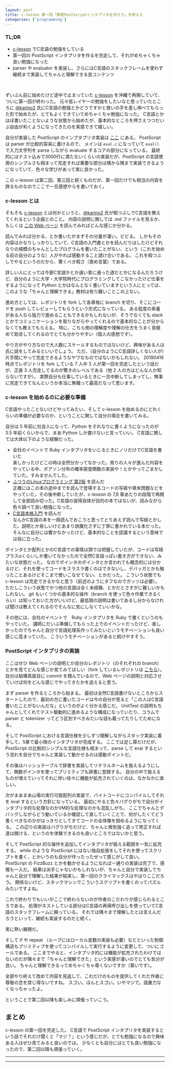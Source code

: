 ```yaml
---
layout: post
title: c-lesson 第一回「簡易PostScriptインタプリタを作ろう」を終えた
categories: ['programming']
---
```



### TL;DR
- [c-lesson](https://github.com/karino2/c-lesson) でC言語の勉強をしている
- 第一回の PostScript インタプリタを作るを完走して、それがめちゃくちゃ良い勉強になった
- parser や evaluator を実装し、さらにはC言語のスタックフレームを使わず継続まで実装してちゃんと理解できる良コンテンツ
<br>

ずいぶん前に始めたけど途中で止まっていた [c-lesson](https://github.com/karino2/c-lesson) を沖縄で再開していて、ついに第一回が終わった。
元々低レイヤーの勉強をしたいなと思っていたところに [@karino2](https://twitter.com/karino2012) 氏にC言語の勉強とかどうですかと救いの手を差し伸べてもらった形で始めたが、とてもよくできていてめちゃくちゃ勉強になった。
C言語とかほぼ書いたことないような状態から始めたが、基本的なところを押さえつつだいぶ自由が利くようになってきたのを実感できて嬉しい。

自分が実装した PostScript のインプタプリタ実装は [ここ](https://github.com/yoheikikuta/c-lesson/tree/14_while_repeat/sources/forth_modoki/interpreter) にある。
PostScript は parser が比較的容易に書けるので、 メインは `eval.c` になっていて `eval()` で入力文字列を parse しながら evaluate するコアの部分になっている。
最終的にはテスト込みで3000行に満たないくらいの実装だが、PostScript の言語使用のシンプルさも相まって完走すれば重要な部分は隅から隅まで実装できるようになっていて、色々な学びがあって実に良かった。

この c-lesson は第二回、第三回と続くものだが、第一回だけでも相当の内容を誇るものなのでここで一旦感想やらを書いておく。

### c-lesson とは
そもそも [c-lesson](https://github.com/karino2/c-lesson) とは何かというと、[@karino2](https://twitter.com/karino2012) 氏が暇つぶしでC言語を教えてくれるという企画とのこと。
内容の説明に関しては .md ファイルを見るか、もしくは [この Web ページ](https://karino2.github.io/c-lesson/forth_modoki.html) を読んでみればどんな感じか分かる。

読んでみれば分かる、とか書いたがまずその分量が凄い。ビビる。
しかもその内容はかなりしっかりしていて、C言語の入門書とかを読んだりはしたけどそれなりの規模のちゃんとしたプログラムを書いたことがない、という（これを始める前の自分のような）人がやれば感動すること請け合いである。
これを暇つぶしでやるというのだから、驚くべき暇さ（褒め言葉）である。

詳しい人にとっては今更C言語かとか遠い昔に通った道だとかになるんだろうけど、自分のように大学・大学院時代にプログラミングしてこなかったけど仕事をするようになって Python とかはなんとなく書いていますという人にとっては、このような「ちゃんと理解できる」教材は有り難いことこの上ない。

進め方としては、レポジトリを fork して各章毎に branch を切り、そこにコードを push してレビューしてもらうという形式になっている。
ある程度の素養がある人なら独力で進めることもできるかもしれないが、そうでなくても slack とかでコミュニケーションを取りながらやってくれるので基本的なことが分からなくても教えてもらえる。
特に、こちら側の理解度や理解の仕方をうまく見極めて助言してくれるのでとても分かりやすい（個人の感想です）。

やり方がやり方なので大人数にスケールするものではないけど、興味がある人は氏に話をしてみるといいでしょう。
ただ、（自分のようにC言語詳しくない人が）片手間にやって完走できるようなヤワなものではないかもしれない。
20190416時点でレポジトリを fork している 7 人中 3 人が第一回を完走したという話だが、正直 3 人完走してるのが驚きのレベルである（他 2 人の方はどんな人か知らないですが）。
実際自分も仕事しているときに一旦中断してしまってし、無事に完走できてなんというか本当に無職って最高だなって思います。

### c-lesson を始めるのに必要な準備
C言語やったことないけどやってみたい、そして c-lesson を始めるのにどれくらいの準備が必要なのか、ということに関して自分の場合を書いてみる。

自分は 5 年前に社会人になって、Python をそれなりに書くようになったのが 3.5 年前くらいからで、まあ Python しか書けないと言っていい。
C言語に関しては大体以下のような経験だった。

- 会社のイベントで Ruby インタプリタをいじるときにノリだけでC言語を書いた  
楽しかったけどこの時は全然分かってなかった。周りの人々が進んだ内容をやっている中、ポアソン分布の確率密度関数の実装や！とかやってごまかしていた。すみませんでした。
- [ふつうのLinuxプログラミング 第2版](https://www.amazon.co.jp/dp/B075ST51Y5/ref=dp-kindle-redirect?_encoding=UTF8&btkr=1) を読んだ  
正確にはこの本の途中までを読んで登場するコードの写経や章末問題などをやっていた。その後中断していたが、c-lesson の 7,8 章あたりの段階で再開して全部読み切った。C言語の習得自体が目的の本ではないが、読みながら色々調べて良い勉強になった。
- [C言語本格入門](https://www.amazon.co.jp/gp/product/B07B8GH29F/ref=ppx_yo_dt_b_d_asin_title_o02?ie=UTF8&psc=1) を読んだ  
なんかC言語の本を一冊読んでおこうと思ってとりあえず読んで写経とかした。説明とか易しいけどあまり誤魔化さずに丁寧に書かれている本だった。そんなに自分には響かなかったけど、基本的なことを認識するという意味では役に立った。

ポインタとか配列とかのC言語での事情は頭では把握していたが、コードは写経プラスαくらいしか書いてなかったので全然C言語っぽい書き方ができない、みたいな状態だった。
なのでポインタのポインタとか言われても概念的には分かるけど、それを使ってコードをスラスラ書くのはできないし、デバッガとかも触ったことあるけどそこまで使いこなせてない、とかだった。
こういう状態でも c-lesson は完走できるかなと思う（前述のようにタフなのでガッツは必要）。
ただしこういう状態でかつ他の言語は全く未経験、とかだとさすがに難しいかもしれない。
git もいくつかの基本的な操作（branch を使って色々作業できるくらい）は知っておいた方がいいけど、最低限の説明は書いてあるし分からなければ聞けば教えてくれるのでそんなに気にしなくていいかな。

その他には、会社のイベントで　Ruby インタプリタを Ruby で書くというのもやっていた。
講師にだいぶ準備してもらった上でのイベントだったけど、楽しかったのでちゃんと自分で言語処理系作ってみたいというモチベーションも良い感じに高まっていた。
こういうモチベーションがあると続けやすそう。

### PostScript インタプリタの実装
ここはぜひ Web ページの説明とか自分のレポジトリ（のそれぞれの branch）とかを見てどんな感じか見てみてほしい（fork しているレポジトリは [こちら](https://github.com/yoheikikuta/c-lesson)）。
自分は結構真面目に commit を積んでいるので、Web ページの説明と対応させていけば何をどんな感じでやってきたかを追えると思う。

まず parser を作るところから始まる。
最初は全然C言語書けないところからスタートしたので、最初の方に書いたコードは今の自分が見ると「この人はC言語書いたことがないんだな」というのがよく分かる感じだ。
UnitTest の説明もちゃんとしてくれてテスト駆動的に進めるような構成になっていたり、コラムで parser と tokenizer ってどう区別すべきみたいな話も載ってたりしてためになる。

そして PostScript における言語仕様を少しずつ理解しながらスタック実装に着手して、5章で最小限のインタプリタが完成する。
ここでは足し算だけだが、PostScript の比較的シンプルな言語仕様も相まって、parse して eval するという流れを自分でちゃんと実装して動かせるのは感動ポイントだ。

その後はハッシュテーブルで辞書を実装してリテラルネームを扱えるようにして、関数ポインタを使ってプリミティブも辞書に登録する。
自分の中で扱えるものが増えていってそれに伴い徐々に機能が拡充されていくのは、なかなかに楽しい。

次がまあまあ山場の実行可能配列の実装で、バイトコードにコンパイルしてそれを eval するという方針になっている。
最初にやると色々バグりがちで自分がインタプリタ的な処理なのかVM的な処理なのかも混乱しがち。
ここでちゃんとデバッグしながらどう動いているか確認して直していくことで、何がしたくてどう書くべきなのかがはっきりとしてきてコードの全体像を掴めるようになってくる。
この辺りの実装はバグりがちだけど、ちゃんと根気強く追って修正すれば道は開ける、というのを体験できるのも良いところではないかと思う。

そして PostScript 的な操作を追加してインタプリタが扱える範囲を一気に拡充する。
while のような PostScript にはない独自拡張をしてそれを使ってスクリプトを書く、とかいうのも自分が作ったったぜって感じがして良い。
PostScript の FizzBuzz とかを動かせるようになれば一通りの実装は完了で、感慨も一入だ。
結果は派手じゃないかもしれないが、ちゃんと自分で実装してちゃんと自分で理解した結果が結実し、第一回のクライマックスはやはりここだろう。
関係ないけど、スタックマシンでこういうスクリプトを書くのってパズルみたいですよね。

これで終わりでもいいがここで終わらないのが作者のこだわりが感じられるところである。
処理がネストしている部分はC言語の再帰呼び出しを使っていてC言語のスタックフレームに頼っている。
それでは隅々まで理解したとは言えんだろうといって、継続も実装するのだと続く。

実に熱い展開だ。

そして if や repeat （ループにはローカル変数の実装も必要）などといった制御構造もプリミティブを使ってコンパイルして実行するように変更して、ついにゴールである。
ここまでやると、インタプリタ的には機能が拡充されたわけではないのだが隅々まで「ちゃんと理解できた」という実感が凄いのでとても気分が良い。
ちゃんと理解できるってめちゃくちゃ尊くないですか（尊いです）。

全部やり終えて改めて内容を見返して、これだけのものを提供してくれた作者に尊敬の念を禁じ得ないですね。
スゴい。ほんとスゴい。いやマジで。語彙力なくなっちゃったよ。

ということで第二回以降も楽しみに頑張っていこう。


## まとめ
c-lesson の第一回を完走した。
C言語で PostScript インタプリタを実装するという話でそれだけ聞くと「マジ？」という感じだが、とても勉強になるので興味ある人はぜひ見てみると良いのでは。
少なくとも自分にはとても良い勉強になったので、第二回以降も頑張っていく。

---
---
<br>
